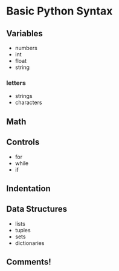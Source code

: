 # Basic Python Syntax

## Variables

 * numbers
 * int
 * float
 * string

### letters

 * strings
 * characters

## Math

## Controls

 * for
 * while
 * if

## Indentation

## Data Structures

 * lists
 * tuples
 * sets
 * dictionaries

## Comments!


